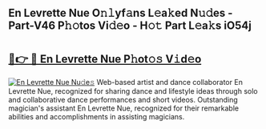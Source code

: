 ## En Levrette Nue O𝚗𝚕yf𝚊ns L𝚎a𝚔ed N𝚞𝚍es - Part-V46 P𝚑𝚘tos Vi𝚍𝚎o - H𝚘𝚝 Part L𝚎a𝚔s iO54j

# <h2><a href="http://kf09vm.oniu.top/?m=En+Levrette+Nue">🔗👉 🔴 En Levrette Nue P𝚑ot𝚘𝚜 V𝚒d𝚎o</a></h2>

[![En Levrette Nue Nu𝚍e𝚜](https://i.imgur.com/0qMVB7G.gif)](http://kf09vm.oniu.top/?m=En+Levrette+Nue)
Web-based artist and dance collaborator En Levrette Nue, recognized for sharing dance and lifestyle ideas through solo and collaborative dance performances and short videos. Outstanding magician's assistant En Levrette Nue, recognized for their remarkable abilities and accomplishments in assisting magicians.  
